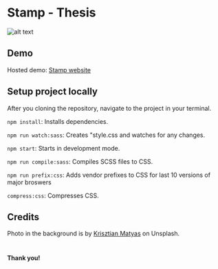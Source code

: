 # Stamp - Thesis

![alt text](https://firebasestorage.googleapis.com/v0/b/stamp-thesis.appspot.com/o/Screen%20Shot%202019-06-14%20at%206.49.30%20PM.png?alt=media&token=09c87234-277d-450b-833d-fa6b1d8fa5bb "Carlos's Stamp for Thesis")

## Demo

Hosted demo: [Stamp website](http://stamp-thesis.surge.sh/)

## Setup project locally

After you cloning the repository, navigate to the project in your terminal.

`npm install`: Installs dependencies.

`npm run watch:sass`: Creates "style.css and watches for any changes.

`npm start`: Starts in development mode.

`npm run compile:sass`: Compiles SCSS files to CSS.

`npm run prefix:css`: Adds vendor prefixes to CSS for last 10 versions of major broswers

`compress:css`: Compresses CSS. 

## Credits
Photo in the background is by [Krisztian Matyas](https://unsplash.com/@imkrisztian1) on Unsplash. 

#

__Thank you!__
